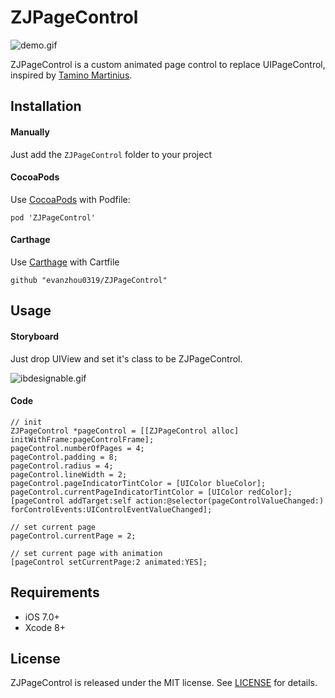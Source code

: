# ZJPageControl

![demo.gif](https://github.com/EvanZhou0319/ZJPageControl/blob/master/Example/demo.gif)

ZJPageControl is a custom animated page control to replace UIPageControl, inspired by [Tamino Martinius](https://dribbble.com/shots/2658222-Onboarding-Nav-Line-Animation).

## Installation

#### Manually

Just add the `ZJPageControl` folder to your project

#### CocoaPods

Use [CocoaPods](https://cocoapods.org/) with Podfile:

```
pod 'ZJPageControl'
```

#### Carthage

Use [Carthage](https://github.com/Carthage/Carthage) with Cartfile

```
github "evanzhou0319/ZJPageControl"
```

## Usage

#### Storyboard

Just drop UIView and set it's class to be ZJPageControl. 

![ibdesignable.gif](https://github.com/EvanZhou0319/ZJPageControl/blob/master/Example/ibdesignable.gif)

#### Code

```
// init
ZJPageControl *pageControl = [[ZJPageControl alloc] initWithFrame:pageControlFrame];
pageControl.numberOfPages = 4;
pageControl.padding = 8;
pageControl.radius = 4;
pageControl.lineWidth = 2;
pageControl.pageIndicatorTintColor = [UIColor blueColor];
pageControl.currentPageIndicatorTintColor = [UIColor redColor];
[pageControl addTarget:self action:@selector(pageControlValueChanged:) forControlEvents:UIControlEventValueChanged];

// set current page
pageControl.currentPage = 2;

// set current page with animation
[pageControl setCurrentPage:2 animated:YES];
```
## Requirements

- iOS 7.0+
- Xcode 8+

## License

ZJPageControl is released under the MIT license. See [LICENSE](https://github.com/EvanZhou0319/ZJPageControl/blob/master/LICENSE) for details.
